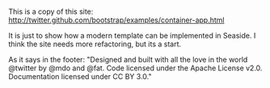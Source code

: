 This is a copy of this site:  http://twitter.github.com/bootstrap/examples/container-app.html


It is just to show how a modern template can be implemented in Seaside.  I think the site needs more refactoring, but its a start.  


As it says in the footer:
"Designed and built with all the love in the world @twitter by @mdo and @fat.
Code licensed under the Apache License v2.0. Documentation licensed under CC BY 3.0."